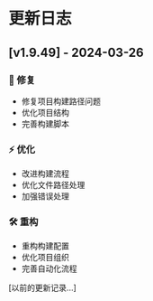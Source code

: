# 更新日志

## [v1.9.49] - 2024-03-26

### 🔧 修复
- 修复项目构建路径问题
- 优化项目结构
- 完善构建脚本

### ⚡️ 优化
- 改进构建流程
- 优化文件路径处理
- 加强错误处理

### 🛠️ 重构
- 重构构建配置
- 优化项目组织
- 完善自动化流程

[以前的更新记录...]
  